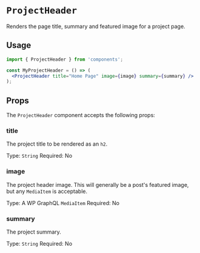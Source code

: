 # `ProjectHeader`

Renders the page title, summary and featured image for a project page.

## Usage

```jsx
import { ProjectHeader } from 'components';

const MyProjectHeader = () => (
  <ProjectHeader title="Home Page" image={image} summary={summary} />
);
```

## Props

The `ProjectHeader` component accepts the following props:

### title

The project title to be rendered as an `h2`.

Type: `String`
Required: No

### image

The project header image. This will generally be a post's featured image, but any `MediaItem` is acceptable.

Type: A WP GraphQL `MediaItem`
Required: No

### summary

The project summary.

Type: `String`
Required: No
